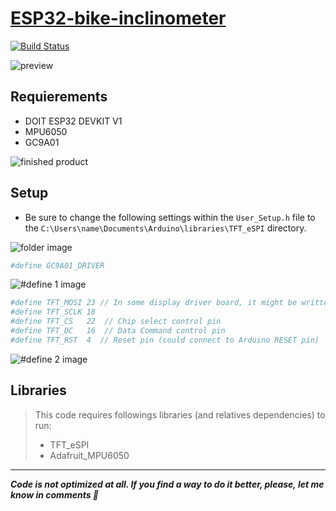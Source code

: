 # [ESP32-bike-inclinometer](https://github.com/EmaBixD/ESP32-bike-inclinometer)

[![Build Status](https://travis-ci.org/joemccann/dillinger.svg?branch=master)](https://travis-ci.org/joemccann/dillinger)

![preview](https://i.imgur.com/hwz9wB1.gif)

## Requierements
- DOIT ESP32 DEVKIT V1
- MPU6050
- GC9A01

![finished product](https://i.imgur.com/pNKJaol_d.webp?maxwidth=760&fidelity=grand)

## Setup

- Be sure to change the following settings within the `User_Setup.h` file to the `C:\Users\name\Documents\Arduino\libraries\TFT_eSPI` directory.

![folder image](https://i.imgur.com/OH7uUhl.png)

```sh
#define GC9A01_DRIVER
```

![#define 1 image](https://i.imgur.com/72G7aAP.png)

```sh
#define TFT_MOSI 23 // In some display driver board, it might be written as "SDA" and so on.
#define TFT_SCLK 18
#define TFT_CS   22  // Chip select control pin
#define TFT_DC   16  // Data Command control pin
#define TFT_RST  4  // Reset pin (could connect to Arduino RESET pin)
```

![#define 2 image](https://i.imgur.com/sEBBDJk_d.webp?maxwidth=760&fidelity=grand)

## Libraries

> This code requires followings libraries (and relatives dependencies) to run:
> - TFT_eSPI
> - Adafruit_MPU6050

---
***Code is not optimized at all. If you find a way to do it better, please, let me know in comments 🤗***
